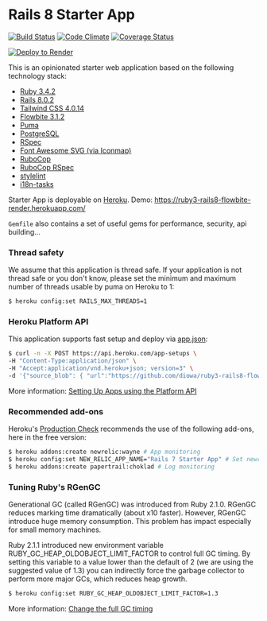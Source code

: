# Rails 8 Starter App
[![Build Status](https://github.com/diowa/ruby3-rails8-flowbite-render/actions/workflows/ci.yml/badge.svg)](https://github.com/diowa/ruby3-rails8-flowbite-render/actions)
[![Code Climate](https://codeclimate.com/github/diowa/ruby3-rails8-flowbite-render/badges/gpa.svg)](https://codeclimate.com/github/diowa/ruby3-rails8-flowbite-render)
[![Coverage Status](https://coveralls.io/repos/github/diowa/ruby3-rails8-flowbite-render/badge.svg?branch=main)](https://coveralls.io/github/diowa/ruby3-rails8-flowbite-render?branch=main)

[![Deploy to Render](https://render.com/images/deploy-to-render-button.svg)](https://render.com/deploy)

This is an opinionated starter web application based on the following technology stack:

* [Ruby 3.4.2][:ruby-url]
* [Rails 8.0.2][:ruby-on-rails-url]
* [Tailwind CSS 4.0.14][:tailwind-css-url]
* [Flowbite 3.1.2][:flowbite-url]
* [Puma][:puma-url]
* [PostgreSQL][:postgresql-url]
* [RSpec][:rspec-url]
* [Font Awesome SVG (via Iconmap)][:fontawesome-url]
* [RuboCop][:rubocop-url]
* [RuboCop RSpec][:rubocop-rspec-url]
* [stylelint][:stylelint-url]
* [i18n-tasks][:i18n-tasks-url]

[:flowbite-url]: https://flowbite.com/
[:fontawesome-url]: https://fontawesome.com
[:i18n-tasks-url]: https://github.com/glebm/i18n-tasks
[:postgresql-url]: https://www.postgresql.org
[:puma-url]: https://puma.io
[:rspec-url]: https://rspec.info
[:rubocop-rspec-url]: https://github.com/backus/rubocop-rspec
[:rubocop-url]: https://github.com/bbatsov/rubocop
[:ruby-on-rails-url]: https://rubyonrails.org
[:ruby-url]: https://www.ruby-lang.org/en/
[:stylelint-url]: https://stylelint.io
[:tailwind-css-url]: https://tailwindcss.com/
[:webpack-url]: https://webpack.js.org

Starter App is deployable on [Heroku](https://www.heroku.com/). Demo: https://ruby3-rails8-flowbite-render.herokuapp.com/

```Gemfile``` also contains a set of useful gems for performance, security, api building...

### Thread safety

We assume that this application is thread safe. If your application is not thread safe or you don't know, please set the minimum and maximum number of threads usable by puma on Heroku to 1:

```sh
$ heroku config:set RAILS_MAX_THREADS=1
```

### Heroku Platform API

This application supports fast setup and deploy via [app.json](https://devcenter.heroku.com/articles/app-json-schema):

```sh
$ curl -n -X POST https://api.heroku.com/app-setups \
-H "Content-Type:application/json" \
-H "Accept:application/vnd.heroku+json; version=3" \
-d '{"source_blob": { "url":"https://github.com/diowa/ruby3-rails8-flowbite-render/tarball/main/"} }'
```

More information: [Setting Up Apps using the Platform API](https://devcenter.heroku.com/articles/setting-up-apps-using-the-heroku-platform-api)

### Recommended add-ons

Heroku's [Production Check](https://blog.heroku.com/introducing_production_check) recommends the use of the following add-ons, here in the free version:

```sh
$ heroku addons:create newrelic:wayne # App monitoring
$ heroku config:set NEW_RELIC_APP_NAME="Rails 7 Starter App" # Set newrelic app name
$ heroku addons:create papertrail:choklad # Log monitoring
```

### Tuning Ruby's RGenGC

Generational GC (called RGenGC) was introduced from Ruby 2.1.0. RGenGC reduces marking time dramatically (about x10 faster). However, RGenGC introduce huge memory consumption. This problem has impact especially for small memory machines.

Ruby 2.1.1 introduced new environment variable RUBY_GC_HEAP_OLDOBJECT_LIMIT_FACTOR to control full GC timing. By setting this variable to a value lower than the default of 2 (we are using the suggested value of 1.3) you can indirectly force the garbage collector to perform more major GCs, which reduces heap growth.

```sh
$ heroku config:set RUBY_GC_HEAP_OLDOBJECT_LIMIT_FACTOR=1.3
```

More information: [Change the full GC timing](https://bugs.ruby-lang.org/issues/9607)
